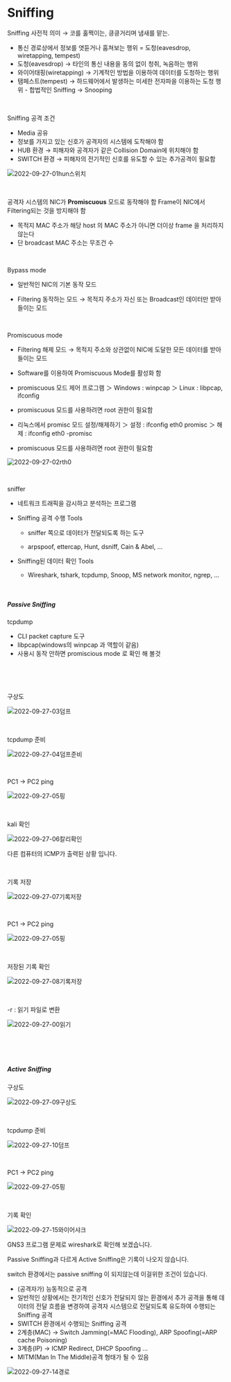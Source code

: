 # Sniffing

 Sniffing 사전적 의미 → 코를 훌쩍이는, 킁킁거리며 냄새를 맡는. 

- 통신 경로상에서 정보를 엿듣거나 훔쳐보는 행위 = 도청(eavesdrop, wiretapping, tempest) 
- 도청(eavesdrop) → 타인의 통신 내용을 동의 없이 청취, 녹음하는 행위 
- 와이어태핑(wiretapping) → 기계적인 방법을 이용하여 데이터를 도청하는 행위 
- 탬페스트(tempest) → 하드웨어에서 발생하는 미세한 전자파을 이용하는 도청 행위 - 합법적인 Sniffing → Snooping

<br>

Sniffing 공격 조건

- Media 공유 
- 정보를 가지고 있는 신호가 공격자의 시스템에 도착해야 함 
- HUB 환경 → 피해자와 공격자가 같은 Collision Domain에 위치해야 함 
- SWITCH 환경 → 피해자의 전기적인 신호를 유도할 수 있는 추가공격이 필요함

![2022-09-27-01hun스위치](../images/2022-09-27-Sniffing/2022-09-27-01hun스위치.jpg)

<br>

공격자 시스템의 NIC가 **Promiscuous** 모드로 동작해야 함 Frame이 NIC에서 Filtering되는 것을 방지해야 함

- 목적지 MAC  주소가 해당 host  의 MAC  주소가 아니면 더이상 frame 을 처리하지 않는다
- 단 broadcast  MAC 주소는 무조건 수

<br>

Bypass mode 

- 일반적인 NIC의 기본 동작 모드 

- Filtering 동작하는 모드 → 목적지 주소가 자신 또는 Broadcast인 데이터만 받아들이는 모드

<br>

Promiscuous mode 

- Filtering 해제 모드 → 목적지 주소와 상관없이 NIC에 도달한 모든 데이터를 받아들이는 모드 

- Software를 이용하여 Promiscuous Mode를 활성화 함 

- promiscuous 모드 제어 프로그램 ＞ Windows : winpcap ＞ Linux : libpcap, ifconfig 

- promiscuous 모드를 사용하려면 root 권한이 필요함 

- 리눅스에서 promisc 모드 설정/해제하기 ＞ 설정 : ifconfig eth0 promisc ＞ 해제 : ifconfig eth0 -promisc
- promiscuous 모드를 사용하려면 root 권한이 필요함

![2022-09-27-02rth0](../images/2022-09-27-Sniffing/2022-09-27-02rth0.jpg)

<br>

sniffer

- 네트워크 트래픽을 감시하고 분석하는 프로그램

- Sniffing 공격 수행 Tools

  - sniffer 쪽으로 데이터가 전달되도록 하는 도구  

  - arpspoof, ettercap, Hunt, dsniff, Cain & Abel, ...

- Sniffing된 데이터 확인 Tools

  - Wireshark, tshark, tcpdump, Snoop, MS network monitor, ngrep, ...

<br>

##### Passive Sniffing

tcpdump

- CLI packet capture 도구
- libpcap(windows의 winpcap 과 역할이 같음)
- 사용시 동작 안하면 promiscious mode 로 확인 해 볼것

<br>

<br>

<br>

구상도

![2022-09-27-03덤프](../images/2022-09-27-Sniffing/2022-09-27-03덤프.jpg)

<br>

tcpdump 준비

![2022-09-27-04덤프준비](../images/2022-09-27-Sniffing/2022-09-27-04덤프준비.jpg)

<br>

PC1 -> PC2 ping

![2022-09-27-05핑](../images/2022-09-27-Sniffing/2022-09-27-05핑.jpg)

<br>

kali 확인

![2022-09-27-06칼리확인](../images/2022-09-27-Sniffing/2022-09-27-06칼리확인.jpg)

다른 컴퓨터의 ICMP가 출력된 상황 입니다.

<br>

기록 저장

![2022-09-27-07기록저장](../images/2022-09-27-Sniffing/2022-09-27-07기록저장.jpg)

<br>

PC1 -> PC2 ping

![2022-09-27-05핑](../images/2022-09-27-Sniffing/2022-09-27-05핑-1664347208783-6.jpg)

<br>

저장된 기록 확인

![2022-09-27-08기록저장](../images/2022-09-27-Sniffing/2022-09-27-08기록저장.jpg)

<br>

-r : 읽기 파일로 변환 

![2022-09-27-00읽기](../images/2022-09-27-Sniffing/2022-09-27-00읽기.jpg)

<br>

<br>

<br>

##### Active Sniffing

구상도

![2022-09-27-09구상도](../images/2022-09-27-Sniffing/2022-09-27-09구상도.jpg)

<br>

tcpdump 준비

![2022-09-27-10덤프](../images/2022-09-27-Sniffing/2022-09-27-10덤프.jpg)

<br>

PC1 -> PC2 ping

![2022-09-27-05핑](../images/2022-09-27-Sniffing/2022-09-27-05핑-1664348299053-12.jpg)

<br>

기록 확인

![2022-09-27-15와이어샤크](../images/2022-09-27-Sniffing/2022-09-27-15와이어샤크.jpg)

GNS3 프로그램 문제로 wireshark로 확인해 보겠습니다.

Passive Sniffing과 다르게 Active Sniffing은 기록이 나오지 않습니다.

switch 환경에서는 passive sniffing 이 되지않는데 이걸위한 조건이 있습니다.

- (공격자가) 능동적으로 공격
- 일반적인 상황에서는 전기적인 신호가 전달되지 않는 환경에서 추가 공격을 통해 데이터의 전달 흐름을 변경하여 공격자 시스템으로 전달되도록 유도하여 수행되는 Sniffing 공격
- SWITCH 환경에서 수행되는 Sniffing 공격 
- 2계층(MAC) → Switch Jamming(=MAC Flooding), ARP Spoofing(=ARP cache Poisoning) 
- 3계층(IP) → ICMP Redirect, DHCP Spoofing ...
- MITM(Man In The Middle)공격 형태가 될 수 있음

![2022-09-27-14경로](../images/2022-09-27-Sniffing/2022-09-27-14경로.jpg)

<br>

